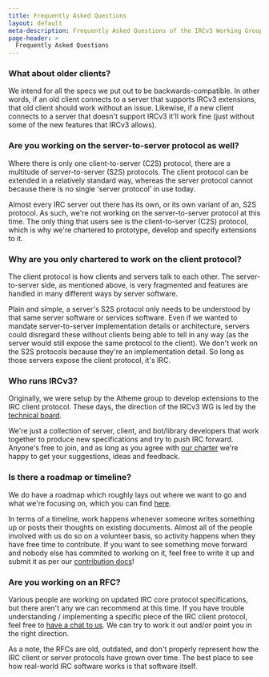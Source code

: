 ```yaml
---
title: Frequently Asked Questions
layout: default
meta-description: Frequently Asked Questions of the IRCv3 Working Group.
page-header: >
  Frequently Asked Questions
---
```


### What about older clients?

We intend for all the specs we put out to be backwards-compatible. In other words, if an old client connects to a server that supports IRCv3 extensions, that old client should work without an issue. Likewise, if a new client connects to a server that doesn't support IRCv3 it'll work fine (just without some of the new features that IRCv3 allows).

### Are you working on the server-to-server protocol as well?

Where there is only one client-to-server (C2S) protocol, there are a multitude of server-to-server (S2S) protocols. The client protocol can be extended in a relatively standard way, whereas the server protocol cannot because there is no single 'server protocol' in use today.

Almost every IRC server out there has its own, or its own variant of an, S2S protocol. As such, we're not working on the server-to-server protocol at this time. The only thing that users see is the client-to-server (C2S) protocol, which is why we're chartered to prototype, develop and specify extensions to it.

### Why are you only chartered to work on the client protocol?

The client protocol is how clients and servers talk to each other. The server-to-server side, as mentioned above, is very fragmented and features are handled in many different ways by server software.

Plain and simple, a server's S2S protocol only needs to be understood by that same server software or services software. Even if we wanted to mandate server-to-server implementation details or architecture, servers could disregard these without clients being able to tell in any way (as the server would still expose the same protocol to the client). We don't work on the S2S protocols because they're an implementation detail. So long as those servers expose the client protocol, it's IRC.

### Who runs IRCv3?

Originally, we were setup by the Atheme group to develop extensions to the IRC client protocol. These days, the direction of the IRCv3 WG is led by the [technical board]({{site.baseurl}}/charter.html).

We're just a collection of server, client, and bot/library developers that work together to produce new specifications and try to push IRC forward. Anyone's free to join, and as long as you agree with [our charter](/charter.html) we're happy to get your suggestions, ideas and feedback.

### Is there a roadmap or timeline?

We do have a roadmap which roughly lays out where we want to go and what we're focusing on, which you can find [here](https://github.com/ircv3/ircv3-specifications/milestone/4).

In terms of a timeline, work happens whenever someone writes something up or posts their thoughts on existing documents. Almost all of the people involved with us do so on a volunteer basis, so activity happens when they have free time to contribute. If you want to see something move forward and nobody else has commited to working on it, feel free to write it up and submit it as per our [contribution docs](https://github.com/ircv3/ircv3-specifications/blob/master/CONTRIBUTING.md)!

### Are you working on an RFC?

Various people are working on updated IRC core protocol specifications, but there aren't any we can recommend at this time. If you have trouble understanding / implementing a specific piece of the IRC client protocol, feel free to [have a chat to us]({{site.baseurl}}/contact.html). We can try to work it out and/or point you in the right direction.

As a note, the RFCs are old, outdated, and don't properly represent how the IRC client or server protocols have grown over time. The best place to see how real-world IRC software works is that software itself.
